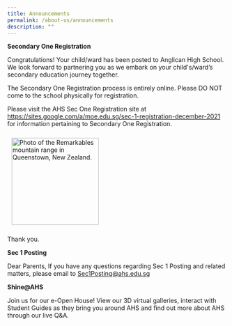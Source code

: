 ```yaml
---
title: Announcements
permalink: /about-us/announcements
description: ""
---
```

**Secondary One Registration**

Congratulations! Your child/ward has been posted to Anglican High School. We look forward to partnering you as we embark on your child's/ward’s secondary education journey together.

The Secondary One Registration process is entirely online. Please DO NOT come to the school physically for registration.

Please visit the AHS Sec One Registration site at https://sites.google.com/a/moe.edu.sg/sec-1-registration-december-2021 for information pertaining to Secondary One Registration.




<!-- Codes by HTML.am -->

<!-- CSS Code -->
<style type="text/css">
img.GeneratedImage {
width:200px;height:200px;margin:10px;border-width:0px;border-color:#000000;border-style:solid;
}
</style>

<!-- HTML Code -->
<img class="GeneratedImage" alt="Photo of the Remarkables mountain range in Queenstown, New Zealand." src="https://anglicanhigh.moe.edu.sg/qql/slot/u373/Pop%20Up/2021_S1_Reg_QR.png">



Thank you.

**Sec 1 Posting**

Dear Parents,
If you have any questions regarding Sec 1 Posting and related matters, please email to Sec1Posting@ahs.edu.sg

**Shine@AHS**

Join us for our e-Open House! View our 3D virtual galleries, interact with Student Guides as they bring you around AHS and find out more about AHS through our live Q&amp;A.